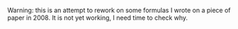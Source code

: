 Warning: this is an attempt to rework on some formulas I wrote on a piece of paper in 2008.
It is not yet working, I need time to check why.

